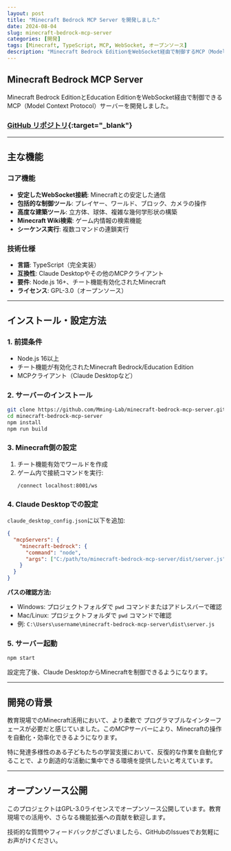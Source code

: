 ```yaml
---
layout: post
title: "Minecraft Bedrock MCP Server を開発しました"
date: 2024-08-04
slug: minecraft-bedrock-mcp-server
categories: [開発]
tags: [Minecraft, TypeScript, MCP, WebSocket, オープンソース]
description: "Minecraft Bedrock EditionをWebSocket経由で制御するMCP（Model Context Protocol）サーバーを開発・公開しました。"
---
```


## Minecraft Bedrock MCP Server

Minecraft Bedrock EditionとEducation EditionをWebSocket経由で制御できるMCP（Model Context Protocol）サーバーを開発しました。

### [GitHub リポジトリ](https://github.com/Mming-Lab/minecraft-bedrock-mcp-server){:target="_blank"}

---

## 主な機能

### コア機能
- **安定したWebSocket接続**: Minecraftとの安定した通信
- **包括的な制御ツール**: プレイヤー、ワールド、ブロック、カメラの操作
- **高度な建築ツール**: 立方体、球体、複雑な幾何学形状の構築
- **Minecraft Wiki検索**: ゲーム内情報の検索機能
- **シーケンス実行**: 複数コマンドの連鎖実行

### 技術仕様
- **言語**: TypeScript（完全実装）
- **互換性**: Claude Desktopやその他のMCPクライアント
- **要件**: Node.js 16+、チート機能有効化されたMinecraft
- **ライセンス**: GPL-3.0（オープンソース）

---

## インストール・設定方法

### 1. 前提条件
- Node.js 16以上
- チート機能が有効化されたMinecraft Bedrock/Education Edition
- MCPクライアント（Claude Desktopなど）

### 2. サーバーのインストール

```bash
git clone https://github.com/Mming-Lab/minecraft-bedrock-mcp-server.git
cd minecraft-bedrock-mcp-server
npm install
npm run build
```

### 3. Minecraft側の設定

1. チート機能有効でワールドを作成
2. ゲーム内で接続コマンドを実行:
   ```
   /connect localhost:8001/ws
   ```

### 4. Claude Desktopでの設定

`claude_desktop_config.json`に以下を追加:

```json
{
  "mcpServers": {
    "minecraft-bedrock": {
      "command": "node",
      "args": ["C:/path/to/minecraft-bedrock-mcp-server/dist/server.js"]
    }
  }
}
```

**パスの確認方法:**
- Windows: プロジェクトフォルダで `pwd` コマンドまたはアドレスバーで確認
- Mac/Linux: プロジェクトフォルダで `pwd` コマンドで確認
- 例: `C:\Users\username\minecraft-bedrock-mcp-server\dist\server.js`

### 5. サーバー起動

```bash
npm start
```

設定完了後、Claude DesktopからMinecraftを制御できるようになります。

---

## 開発の背景

教育現場でのMinecraft活用において、より柔軟で プログラマブルなインターフェースが必要だと感じていました。このMCPサーバーにより、Minecraftの操作を自動化・効率化できるようになります。

特に発達多様性のある子どもたちの学習支援において、反復的な作業を自動化することで、より創造的な活動に集中できる環境を提供したいと考えています。

---

## オープンソース公開

このプロジェクトはGPL-3.0ライセンスでオープンソース公開しています。教育現場での活用や、さらなる機能拡張への貢献を歓迎します。

技術的な質問やフィードバックがございましたら、GitHubのIssuesでお気軽にお声がけください。
